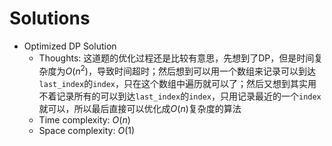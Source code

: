 # Solutions

* Optimized DP Solution
  * Thoughts: 这道题的优化过程还是比较有意思，先想到了DP，但是时间复杂度为$O(n^2)$，导致时间超时；然后想到可以用一个数组来记录可以到达`last_index`的`index`，只在这个数组中遍历就可以了；然后又想到其实用不着记录所有的可以到达`last_index`的`index`，只用记录最近的一个`index`就可以，所以最后直接可以优化成$O(n)$复杂度的算法
  * Time complexity: $O(n)$
  * Space complexity: $O(1)$